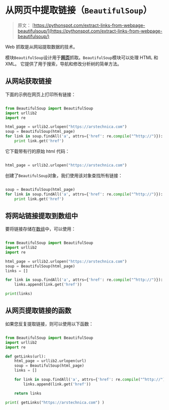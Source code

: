 # 从网页中提取链接（`BeautifulSoup`）

> 原文： [https://pythonspot.com/extract-links-from-webpage-beautifulsoup/](https://pythonspot.com/extract-links-from-webpage-beautifulsoup/)

Web 抓取是从网站提取数据的技术。

模块`BeautifulSoup`设计用于[**网页**](https://pythonspot.com/web-dev)抓取。`BeautifulSoup`模块可以处理 HTML 和 XML。 它提供了用于搜索，导航和修改分析树的简单方法。

## 从网站获取链接

下面的示例在网页上打印所有链接：

```py

from BeautifulSoup import BeautifulSoup
import urllib2
import re

html_page = urllib2.urlopen("https://arstechnica.com")
soup = BeautifulSoup(html_page)
for link in soup.findAll('a', attrs={'href': re.compile("^http://")}):
    print link.get('href')

```

它下载带有行的原始 html 代码：

```py

html_page = urllib2.urlopen("https://arstechnica.com")

```

创建了`BeautifulSoup`对象，我们使用该对象查找所有链接：

```py

soup = BeautifulSoup(html_page)
for link in soup.findAll('a', attrs={'href': re.compile("^http://")}):
    print link.get('href')

```

## 将网站链接提取到数组中

要将链接存储在[数组](https://pythonspot.com/python-lists/)中，可以使用：

```py

from BeautifulSoup import BeautifulSoup
import urllib2
import re

html_page = urllib2.urlopen("https://arstechnica.com")
soup = BeautifulSoup(html_page)
links = []

for link in soup.findAll('a', attrs={'href': re.compile("^http://")}):
    links.append(link.get('href'))

print(links)

```

## 从网页提取链接的函数

如果您反复提取链接，则可以使用以下函数：

```py

from BeautifulSoup import BeautifulSoup
import urllib2
import re

def getLinks(url):
    html_page = urllib2.urlopen(url)
    soup = BeautifulSoup(html_page)
    links = []

    for link in soup.findAll('a', attrs={'href': re.compile("^http://")}):
        links.append(link.get('href'))

    return links

print( getLinks("https://arstechnica.com") )

```
